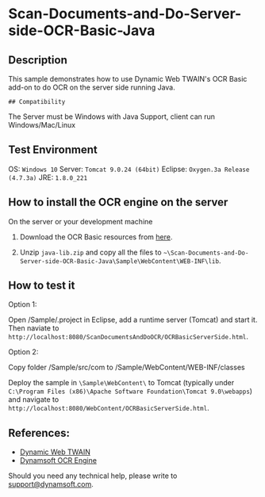 # Scan-Documents-and-Do-Server-side-OCR-Basic-Java

## Description

This sample demonstrates how to use Dynamic Web TWAIN's OCR Basic add-on to do OCR on the server side running Java. 

    ## Compatibility

The Server must be Windows with Java Support, client can run Windows/Mac/Linux

## Test Environment

OS: `Windows 10` Server: `Tomcat 9.0.24 (64bit)` Eclipse: `Oxygen.3a Release (4.7.3a)` JRE: `1.8.0_221`

## How to install the OCR engine on the server

On the server or your development machine

1. Download the OCR Basic resources from [here](https://tst.dynamsoft.com/libs/dwt/15.1/OCRResources/java-lib.zip).

2. Unzip `java-lib.zip` and copy all the files to `~\Scan-Documents-and-Do-Server-side-OCR-Basic-Java\Sample\WebContent\WEB-INF\lib`.

## How to test it

Option 1: 

Open /Sample/.project in Eclipse, add a runtime server (Tomcat) and start it. Then naviate to `http://localhost:8080/ScanDocumentsAndDoOCR/OCRBasicServerSide.html`.

Option 2:

Copy folder /Sample/src/com to /Sample/WebContent/WEB-INF/classes

Deploy the sample in `\Sample\WebContent\` to Tomcat (typically under `C:\Program Files (x86)\Apache Software Foundation\Tomcat 9.0\webapps`) and navigate to `http://localhost:8080/WebContent/OCRBasicServerSide.html`.

## References:

* [Dynamic Web TWAIN][1]
* [Dynamsoft OCR Engine][2]

[1]:https://www.dynamsoft.com/Products/WebTWAIN_Overview.aspx
[2]:http://www.dynamsoft.com/Products/image-to-text-web-application.aspx

Should you need any technical help, please write to support@dynamsoft.com.